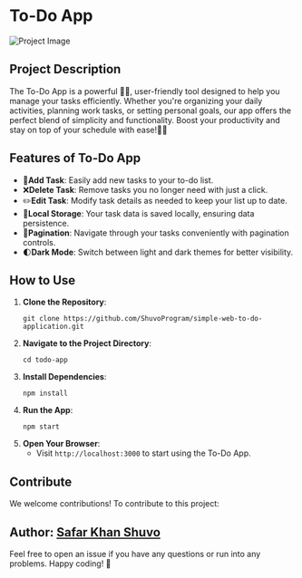 # To-Do App

![Project Image](/github/preview.png)

## Project Description

The To-Do App is a powerful 📝✨, user-friendly tool designed to help you manage your tasks efficiently. Whether you're organizing your daily activities, planning work tasks, or setting personal goals, our app offers the perfect blend of simplicity and functionality. Boost your productivity and stay on top of your schedule with ease!📅🔔

## Features of To-Do App

- 📝**Add Task**: Easily add new tasks to your to-do list.
- ❌**Delete Task**: Remove tasks you no longer need with just a click.
- ✏️**Edit Task**: Modify task details as needed to keep your list up to date.
- 💾**Local Storage**: Your task data is saved locally, ensuring data persistence.
- 🔄**Pagination**: Navigate through your tasks conveniently with pagination controls.
- 🌓**Dark Mode**: Switch between light and dark themes for better visibility.

## How to Use

1. **Clone the Repository**:
    ```
    git clone https://github.com/ShuvoProgram/simple-web-to-do-application.git
    ```
2. **Navigate to the Project Directory**:
    ```
    cd todo-app
    ```
3. **Install Dependencies**:
    ```
    npm install
    ```
4. **Run the App**:
    ```
    npm start
    ```
5. **Open Your Browser**: 
   - Visit `http://localhost:3000` to start using the To-Do App.

## Contribute

We welcome contributions! To contribute to this project:

Author: [Safar Khan Shuvo](https://github.com/ShuvoProgram)
---

Feel free to open an issue if you have any questions or run into any problems. Happy coding! 🚀
